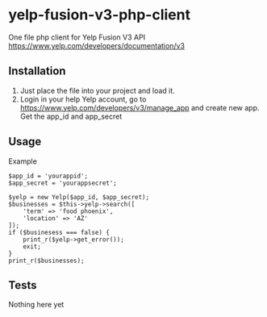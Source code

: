 # yelp-fusion-v3-php-client

One file php client for Yelp Fusion V3 API  
https://www.yelp.com/developers/documentation/v3

## Installation

1. Just place the file into your project and load it.  
2. Login in your help Yelp account, go to https://www.yelp.com/developers/v3/manage_app and create new app. Get the app_id and app_secret 

## Usage

Example

```
$app_id = 'yourappid';
$app_secret = 'yourappsecret';

$yelp = new Yelp($app_id, $app_secret);
$businesses = $this->yelp->search([
    'term' => 'food phoenix',
    'location' => 'AZ'
]);
if ($businesess === false) {
    print_r($yelp->get_error());
    exit;
}
print_r($businesses);
```

## Tests

Nothing here yet